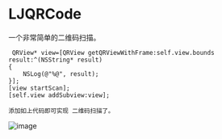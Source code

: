 # LJQRCode
一个非常简单的二维码扫描。

     QRView* view=[QRView getQRViewWithFrame:self.view.bounds result:^(NSString* result)
    {
        NSLog(@"%@", result);
    }];
    [view startScan];
    [self.view addSubview:view];
    
    添加如上代码即可实现 二维码扫描了。
    
![image](https://github.com/GooseJie/Images/raw/master/QR.png)
